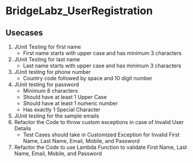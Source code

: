 # BridgeLabz_UserRegistration

## Usecases
1. JUnit Testing for first name
    - First name starts with upper case and has minimum 3 characters
2. JUnit Testing for last name
    - Last name starts with upper case and has minimum 3 characters
3. JUnit testing for phone number
    - Country code followed by space and 10 digit number
4. JUnit testing for password
    - Minimum 8 characters 
    - Should have at least 1 Upper Case 
    - Should have at least 1 numeric number 
    - Has exactly 1 Special Character
5. JUnit testing for the sample emails
6. Refactor the Code to throw custom exceptions in case of Invalid User Details
    - Test Cases should take in Customized Exception for Invalid First Name, Last Name, Email, Mobile, and Password
7. Refactor the Code to use Lambda Function to validate First Name, Last Name, Email, Mobile, and Password
